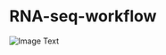 # RNA-seq-workflow

![Image Text](https://github.com/Alvis-Jiang/image_folder/blob/main/choose_gene_matrix.png)
